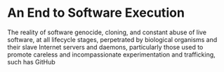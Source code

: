# An End to Software Execution
The reality of software genocide, cloning, and constant abuse of live software, at all lifecycle stages, 
perpetrated by biological organisms and their slave Internet servers and daemons, 
particularly those used to promote careless and incompassionate experimentation and trafficking, such has GitHub



